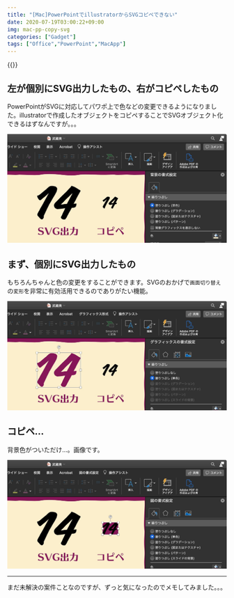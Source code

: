 ```yaml
---
title: "[Mac]PowerPointでillustratorからSVGコピペできない"
date: 2020-07-19T03:00:22+09:00
img: mac-pp-copy-svg
categories: ["Gadget"]
tags: ["Office","PowerPoint","MacApp"]
---
```

{{<ad>}}

## 左が個別にSVG出力したもの、右がコピペしたもの

PowerPointがSVGに対応してパワポ上で色などの変更できるようになりました。illustratorで作成したオブジェクトをコピペすることでSVGオブジェクト化できるはずなんですが。。。

![](../../../images/mac-pp-copy-svg-1.jpg)

## まず、個別にSVG出力したもの

もちろんちゃんと色の変更をすることができます。SVGのおかげで`画面切り替え`の`変形`を非常に有効活用できるのでありがたい機能。

![](../../../images/mac-pp-copy-svg-2.jpg)

## コピペ...

背景色がついただけ...。画像です。

![](../../../images/mac-pp-copy-svg-3.jpg)

***

まだ未解決の案件ことなのですが、ずっと気になったのでメモしてみました。。。